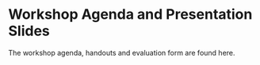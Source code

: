 # Workshop Agenda and Presentation Slides

The workshop agenda, handouts and evaluation form are found here.
